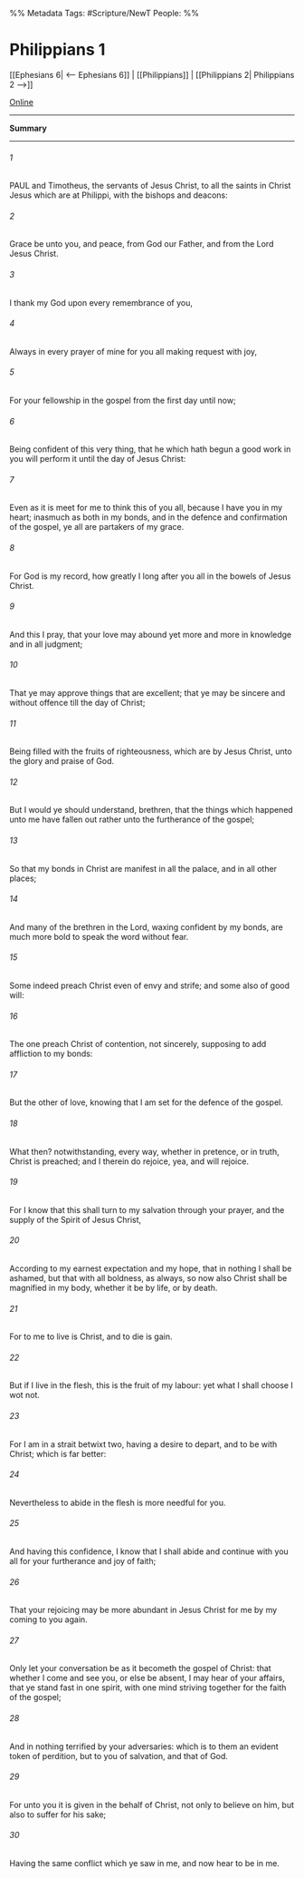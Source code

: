 
%% Metadata
Tags: #Scripture/NewT
People: 
%%
# Philippians 1
[[Ephesians 6| <-- Ephesians 6]] | [[Philippians]] | [[Philippians 2| Philippians 2 -->]]

[Online](https://churchofjesuschrist.org/study/scriptures/nt/philip/1?lang=eng)

---
__Summary__



---
###### 1
PAUL and Timotheus, the servants of Jesus Christ, to all the saints in Christ Jesus which are at Philippi, with the bishops and deacons:
###### 2
Grace be unto you, and peace, from God our Father, and from the Lord Jesus Christ.
###### 3
I thank my God upon every remembrance of you,
###### 4
Always in every prayer of mine for you all making request with joy,
###### 5
For your fellowship in the gospel from the first day until now;
###### 6
Being confident of this very thing, that he which hath begun a good work in you will perform it until the day of Jesus Christ:
###### 7
Even as it is meet for me to think this of you all, because I have you in my heart; inasmuch as both in my bonds, and in the defence and confirmation of the gospel, ye all are partakers of my grace.
###### 8
For God is my record, how greatly I long after you all in the bowels of Jesus Christ.
###### 9
And this I pray, that your love may abound yet more and more in knowledge and in all judgment;
###### 10
That ye may approve things that are excellent; that ye may be sincere and without offence till the day of Christ;
###### 11
Being filled with the fruits of righteousness, which are by Jesus Christ, unto the glory and praise of God.
###### 12
But I would ye should understand, brethren, that the things which happened unto me have fallen out rather unto the furtherance of the gospel;
###### 13
So that my bonds in Christ are manifest in all the palace, and in all other places;
###### 14
And many of the brethren in the Lord, waxing confident by my bonds, are much more bold to speak the word without fear.
###### 15
Some indeed preach Christ even of envy and strife; and some also of good will:
###### 16
The one preach Christ of contention, not sincerely, supposing to add affliction to my bonds:
###### 17
But the other of love, knowing that I am set for the defence of the gospel.
###### 18
What then? notwithstanding, every way, whether in pretence, or in truth, Christ is preached; and I therein do rejoice, yea, and will rejoice.
###### 19
For I know that this shall turn to my salvation through your prayer, and the supply of the Spirit of Jesus Christ,
###### 20
According to my earnest expectation and my hope, that in nothing I shall be ashamed, but that with all boldness, as always, so now also Christ shall be magnified in my body, whether it be by life, or by death.
###### 21
For to me to live is Christ, and to die is gain.
###### 22
But if I live in the flesh, this is the fruit of my labour: yet what I shall choose I wot not.
###### 23
For I am in a strait betwixt two, having a desire to depart, and to be with Christ; which is far better:
###### 24
Nevertheless to abide in the flesh is more needful for you.
###### 25
And having this confidence, I know that I shall abide and continue with you all for your furtherance and joy of faith;
###### 26
That your rejoicing may be more abundant in Jesus Christ for me by my coming to you again.
###### 27
Only let your conversation be as it becometh the gospel of Christ: that whether I come and see you, or else be absent, I may hear of your affairs, that ye stand fast in one spirit, with one mind striving together for the faith of the gospel;
###### 28
And in nothing terrified by your adversaries: which is to them an evident token of perdition, but to you of salvation, and that of God.
###### 29
For unto you it is given in the behalf of Christ, not only to believe on him, but also to suffer for his sake;
###### 30
Having the same conflict which ye saw in me, and now hear to be in me.



